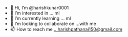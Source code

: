 - 👋 Hi, I’m @harishkunar0001
- 👀 I’m interested in ... ml
- 🌱 I’m currently learning ... ml
- 💞️ I’m looking to collaborate on ...with me
- 📫 How to reach me ...harishpathanai150@gmail.com

<!---
harishkunar0001/harishkunar0001 is a ✨ special ✨ repository because its `README.md` (this file) appears on your GitHub profile.
You can click the Preview link to take a look at your changes.
--->
